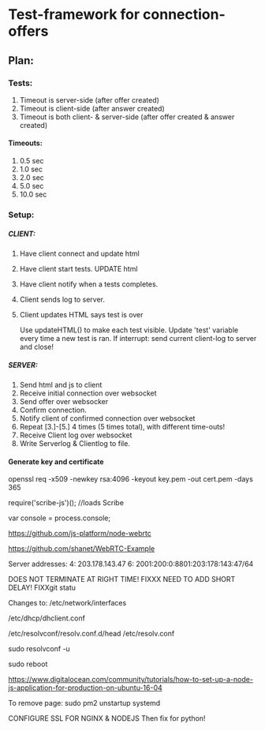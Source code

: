 # Test-framework for connection-offers

## Plan:

### Tests:

1. Timeout is server-side (after offer created)
2. Timeout is client-side (after answer created)
3. Timeout is both client- & server-side (after offer created & answer created)

#### Timeouts:
1. 0.5 sec
2. 1.0 sec
3. 2.0 sec
4. 5.0 sec
5. 10.0 sec

### Setup:

#####	CLIENT:
1. Have client connect and update html
2. Have client start tests. UPDATE html
3. Have client notify when a tests completes.
4. Client sends log to server.
5. Client updates HTML says test is over

	Use updateHTML() to make each test visible. Update 'test' variable every time a new test is ran.
	If interrupt: send current client-log to server and close!

#####	SERVER:
1. Send html and js to client
2. Receive initial connection over websocket
3. Send offer over websocker
4. Confirm connection.
5. Notify client of confirmed connection over websocket
6. Repeat [3.]-[5.] 4 times (5 times total), with different time-outs!
7. Receive Client log over websocket
8. Write Serverlog & Clientlog to file.


#### Generate key and certificate
openssl req -x509 -newkey rsa:4096 -keyout key.pem -out cert.pem -days 365


require('scribe-js')(); //loads Scribe

var console = process.console;

https://github.com/js-platform/node-webrtc

https://github.com/shanet/WebRTC-Example

Server addresses:
4:
203.178.143.47
6:
2001:200:0:8801:203:178:143:47/64

DOES NOT TERMINATE AT RIGHT TIME! FIXXX
NEED TO ADD SHORT DELAY! FIXXgit statu

Changes to:
/etc/network/interfaces

/etc/dhcp/dhclient.conf

/etc/resolvconf/resolv.conf.d/head
/etc/resolv.conf

sudo resolvconf -u

sudo reboot

https://www.digitalocean.com/community/tutorials/how-to-set-up-a-node-js-application-for-production-on-ubuntu-16-04

To remove page:
sudo pm2 unstartup systemd


CONFIGURE SSL FOR NGINX & NODEJS
Then fix for python!